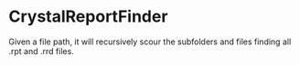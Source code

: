 # CrystalReportFinder
Given a file path, it will recursively scour the subfolders and files finding all .rpt and .rrd files.
